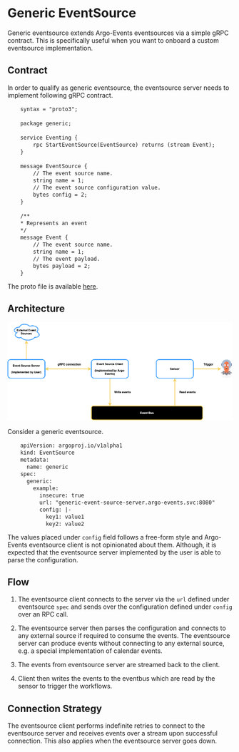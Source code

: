 # Generic EventSource

Generic eventsource extends Argo-Events eventsources via a simple gRPC contract.
This is specifically useful when you want to onboard a custom eventsource
implementation.

## Contract

In order to qualify as generic eventsource, the eventsource server needs to
implement following gRPC contract.

        syntax = "proto3";

        package generic;

        service Eventing {
            rpc StartEventSource(EventSource) returns (stream Event);
        }

        message EventSource {
            // The event source name.
            string name = 1;
            // The event source configuration value.
            bytes config = 2;
        }

        /**
        * Represents an event
        */
        message Event {
            // The event source name.
            string name = 1;
            // The event payload.
            bytes payload = 2;
        }

The proto file is available [here](https://github.com/argoproj/argo-events/blob/master/eventsources/sources/generic/generic.proto).

## Architecture

![arch](../assets/generic-eventsource.png)

Consider a generic eventsource.

        apiVersion: argoproj.io/v1alpha1
        kind: EventSource
        metadata:
          name: generic
        spec:
          generic:
            example:
              insecure: true
              url: "generic-event-source-server.argo-events.svc:8080"
              config: |-
                key1: value1
                key2: value2

The values placed under `config` field follows a free-form style and Argo-Events
eventsource client is not opinionated about them. Although, it is expected that
the eventsource server implemented by the user is able to parse the
configuration.

## Flow

1. The eventsource client connects to the server via the `url` defined under
   eventsource `spec` and sends over the configuration defined under `config`
   over an RPC call.

2. The eventsource server then parses the configuration and connects to any
   external source if required to consume the events. The eventsource server can
   produce events without connecting to any external source, e.g. a special
   implementation of calendar events.

3. The events from eventsource server are streamed back to the client.

4. Client then writes the events to the eventbus which are read by the sensor to
   trigger the workflows.

## Connection Strategy

The eventsource client performs indefinite retries to connect to the eventsource
server and receives events over a stream upon successful connection. This also
applies when the eventsource server goes down.

